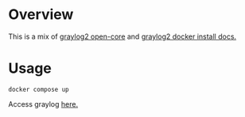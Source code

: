# Overview

This is a mix of [graylog2 open-core](https://github.com/Graylog2/docker-compose/blob/main/open-core/docker-compose.yml) and [graylog2 docker install docs.](https://go2docs.graylog.org/5-0/downloading_and_installing_graylog/docker_installation.htm)

# Usage

```
docker compose up
```

Access graylog [here.](http://localhost:9000)
